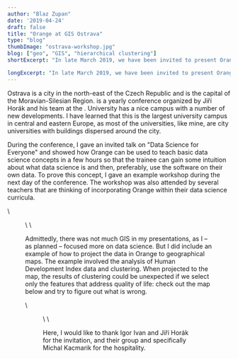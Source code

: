 ```yaml
---
author: "Blaz Zupan"
date: '2019-04-24'
draft: false
title: "Orange at GIS Ostrava"
type: "blog"
thumbImage: "ostrava-workshop.jpg"
blog: ["geo", "GIS", "hierarchical clustering"]
shortExcerpt: "In late March 2019, we have been invited to present Orange during a GIS Ostrava conference."

longExcerpt: "In late March 2019, we have been invited to present Orange during a GIS Ostrava conference. We have shown how to work with geospatial data in Orange."
---
```


Ostrava is a city in the north-east of the Czech Republic and is the capital of the Moravian-Silesian Region. <LinkNew url="https://gisak.vsb.cz/gisostrava/index.php" name="GIS Ostrava"/> is a yearly conference organized by Jiří Horák and his team at the <LinkNew url="https://www.vsb.cz/en" name="Technical University of Ostrava"/>. University has a nice campus with a number of new developments. I have learned that this is the largest university campus in central and eastern Europe, as most of the universities, like mine, are city universities with buildings dispersed around the city.

During the conference, I gave an invited talk on "Data Science for Everyone" and showed how Orange can be used to teach basic data science concepts in a few hours so that the trainee can gain some intuition about what data science is and then, preferably, use the software on their own data. To prove this concept, I gave an example workshop during the next day of the conference. The workshop was also attended by several teachers that are thinking of incorporating Orange within their data science curricula.

\


<Figure src="ostrava-workshop-1.jpg" />
\
\


Admittedly, there was not much GIS in my presentations, as I – as planned – focused more on data science. But I did include an example of how to project the data in Orange to geographical maps. The example involved the analysis of Human Development Index data and clustering. When projected to the map, the results of clustering could be unexpected if we select only the features that address quality of life: check out the map below and try to figure out what is wrong.


\


<Figure src="ostrava-workshop-2.png" width="80%"/>
\
\

Here, I would like to thank Igor Ivan and Jiří Horák for the invitation, and their group and specifically Michal Kacmarik for the hospitality.

